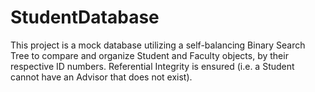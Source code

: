 # StudentDatabase
This project is a mock database utilizing a self-balancing Binary Search Tree to compare and organize Student and Faculty objects, by their respective ID numbers. Referential Integrity is ensured (i.e. a Student cannot have an Advisor that does not exist).
